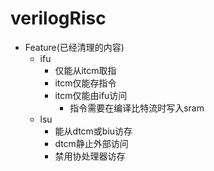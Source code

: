# verilogRisc

* Feature(已经清理的内容)
    - ifu
        + 仅能从itcm取指
        + itcm仅能存指令
        + itcm仅能由ifu访问
            * 指令需要在编译比特流时写入sram
    - lsu
        + 能从dtcm或biu访存
        + dtcm静止外部访问
        + 禁用协处理器访存